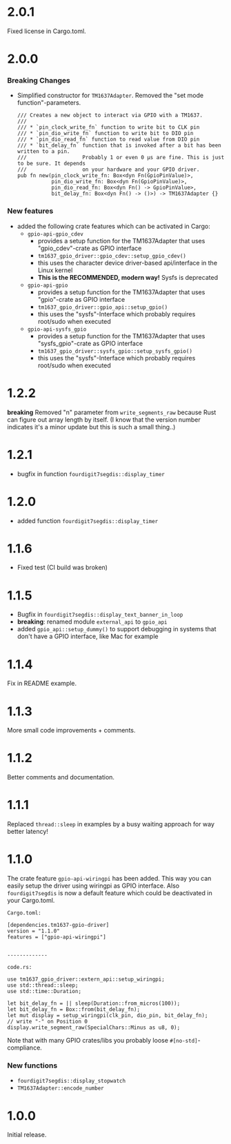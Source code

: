 # 2.0.1
Fixed license in Cargo.toml.

# 2.0.0
### Breaking Changes
- Simplified constructor for `TM1637Adapter`. Removed the "set mode function"-parameters.
  ```
  /// Creates a new object to interact via GPIO with a TM1637.
  ///
  /// * `pin_clock_write_fn` function to write bit to CLK pin
  /// * `pin_dio_write_fn` function to write bit to DIO pin
  /// * `pin_dio_read_fn` function to read value from DIO pin
  /// * `bit_delay_fn` function that is invoked after a bit has been written to a pin.
  ///                  Probably 1 or even 0 µs are fine. This is just to be sure. It depends
  ///                  on your hardware and your GPIO driver.
  pub fn new(pin_clock_write_fn: Box<dyn Fn(GpioPinValue)>,
             pin_dio_write_fn: Box<dyn Fn(GpioPinValue)>,
             pin_dio_read_fn: Box<dyn Fn() -> GpioPinValue>,
             bit_delay_fn: Box<dyn Fn() -> ()>) -> TM1637Adapter {}
  ```
### New features
- added the following crate features which can be activated in Cargo:
  - `gpio-api-gpio_cdev`
    - provides a setup function for the TM1637Adapter that uses "gpio_cdev"-crate as GPIO interface
    - `tm1637_gpio_driver::gpio_cdev::setup_gpio_cdev()`
    - this uses the character device driver-based api/interface in the Linux kernel
    - **This is the RECOMMENDED, modern way!** Sysfs is deprecated
  - `gpio-api-gpio`
    - provides a setup function for the TM1637Adapter that uses "gpio"-crate as GPIO interface
    - `tm1637_gpio_driver::gpio_api::setup_gpio()`
    - this uses the "sysfs"-Interface which probably requires root/sudo when executed
  - `gpio-api-sysfs_gpio`
    - provides a setup function for the TM1637Adapter that uses "sysfs_gpio"-crate as GPIO interface
    - `tm1637_gpio_driver::sysfs_gpio::setup_sysfs_gpio()`
    - this uses the "sysfs"-Interface which probably requires root/sudo when executed

# 1.2.2
**breaking** Removed "n" parameter from `write_segments_raw` because Rust can figure out array length by itself.
(I know that the version number indicates it's a minor update but this is such a small thing..)

# 1.2.1
- bugfix in function `fourdigit7segdis::display_timer`

# 1.2.0
- added function `fourdigit7segdis::display_timer`

# 1.1.6
- Fixed test (CI build was broken)

# 1.1.5
- Bugfix in `fourdigit7segdis::display_text_banner_in_loop`
- **breaking**: renamed module `external_api` to `gpio_api`
- added `gpio_api::setup_dummy()` to support debugging in systems that don't
  have a GPIO interface, like Mac for example 

# 1.1.4
Fix in README example.

# 1.1.3 
More small code improvements + comments.

# 1.1.2
Better comments and documentation.

# 1.1.1
Replaced `thread::sleep` in examples by a busy waiting approach for way better latency!

# 1.1.0
The crate feature `gpio-api-wiringpi` has been added.
This way you can easily setup the driver using wiringpi
as GPIO interface. Also `fourdigit7segdis` is now a default feature
which could be deactivated in your Cargo.toml.

```
Cargo.toml:

[dependencies.tm1637-gpio-driver]
version = "1.1.0"
features = ["gpio-api-wiringpi"]


-------------

code.rs:

use tm1637_gpio_driver::extern_api::setup_wiringpi;
use std::thread::sleep;
use std::time::Duration;

let bit_delay_fn = || sleep(Duration::from_micros(100));
let bit_delay_fn = Box::from(bit_delay_fn);
let mut display = setup_wiringpi(clk_pin, dio_pin, bit_delay_fn);
// write "-" on Position 0
display.write_segment_raw(SpecialChars::Minus as u8, 0);
```

Note that with many GPIO crates/libs you probably loose `#[no-std]`-compliance.

### New functions
- `fourdigit7segdis::display_stopwatch`
- `TM1637Adapter::encode_number`

# 1.0.0
Initial release.